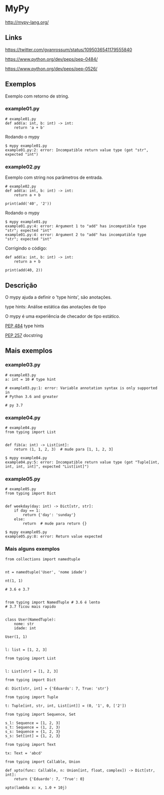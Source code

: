 # MyPy

http://mypy-lang.org/


## Links

https://twitter.com/gvanrossum/status/1095036541179555840

https://www.python.org/dev/peps/pep-0484/

https://www.python.org/dev/peps/pep-0526/


## Exemplos

Exemplo com retorno de string.

### example01.py

```
# example01.py
def add(a: int, b: int) -> int:
    return 'a + b'
```

Rodando o mypy

```
$ mypy example01.py 
example01.py:2: error: Incompatible return value type (got "str", expected "int")
```

### example02.py

Exemplo com string nos parâmetros de entrada.

```
# example02.py
def add(a: int, b: int) -> int:
    return a + b

print(add('40', '2'))
```

Rodando o mypy

```
$ mypy example01.py 
example01.py:4: error: Argument 1 to "add" has incompatible type "str"; expected "int"
example01.py:4: error: Argument 2 to "add" has incompatible type "str"; expected "int"
```

Corrigindo o código:

```
def add(a: int, b: int) -> int:
    return a + b

print(add(40, 2))
```

## Descrição

O mypy ajuda a definir o 'type hints', são anotações.

type hints: Análise estática das anotações de tipo

O mypy é uma experiência de checador de tipo estático.


[PEP 484](https://www.python.org/dev/peps/pep-0484/) type hints

[PEP 257](https://www.python.org/dev/peps/pep-0257/) docstring


## Mais exemplos

### example03.py

```
# example03.py
a: int = 10 # type hint

# example03.py:1: error: Variable annotation syntax is only supported in
# Python 3.6 and greater

# py 3.7
```

### example04.py

```
# example04.py
from typing import List


def fib(a: int) -> List[int]:
    return (1, 1, 2, 3)  # mude para [1, 1, 2, 3]
```

```
$ mypy example04.py 
example04.py:5: error: Incompatible return value type (got "Tuple[int, int, int, int]", expected "List[int]")
```

### example05.py

```
# example05.py
from typing import Dict


def weekday(day: int) -> Dict[str, str]:
    if day == 1:
        return {'day': 'sunday'}
    else:
        return  # mude para return {}
```

```
$ mypy example05.py
example05.py:8: error: Return value expected
```

### Mais alguns exemplos

```
from collections import namedtuple


nt = namedtuple('User', 'nome idade')

nt(1, 1)

# 3.6 e 3.7


from typing import NamedTuple # 3.6 é lento
# 3.7 ficou mais rapido


class User(NamedTuple):
    nome: str
    idade: int

User(1, 1)


l: list = [1, 2, 3]

from typing import List


l: List[str] = [1, 2, 3]

from typing import Dict

d: Dict[str, int] = {'Eduardo': 7, True: 'str'}

from typing import Tuple

t: Tuple[int, str, int, List[int]] = (0, '1', 0, ['2'])

from typing import Sequence, Set

s_l: Sequence = [1, 2, 3]
s_t: Sequence = (1, 2, 3)
s_s: Sequence = {1, 2, 3}
s_s: Set[int] = {1, 2, 3}

from typing import Text

tx: Text = 'abcd'

from typing import Callable, Union

def xpto(func: Callable, n: Union[int, float, complex]) -> Dict[str, int]:
    return {'Eduardo': 7, 'True': 0}

xpto(lambda x: x, 1.0 + 10j)
```
